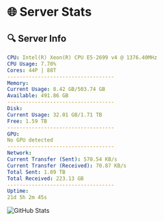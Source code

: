 # 🌐 Server Stats
## 🔍 Server Info
```yaml
CPU: Intel(R) Xeon(R) CPU E5-2699 v4 @ 1376.40MHz
CPU Usage: 7.70%
Cores: 44P | 88T
-----------------------------------
Memory:
Current Usage: 8.42 GB/503.74 GB
Available: 491.86 GB
-----------------------------------
Disk:
Current Usage: 32.01 GB/1.71 TB
Free: 1.59 TB
-----------------------------------
GPU:
No GPU detected
-----------------------------------
Network:
Current Transfer (Sent): 570.54 KB/s
Current Transfer (Received): 70.87 KB/s
Total Sent: 1.09 TB
Total Received: 223.13 GB
-----------------------------------
Uptime:
21d 5h 2m 45s
```
![GitHub Stats](https://img.shields.io/badge/Updated-2025-05-10_22:11:33-blue)